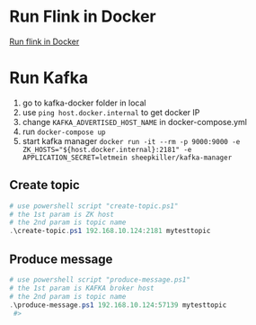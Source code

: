 # Run Flink in Docker
[Run flink in Docker](https://ci.apache.org/projects/flink/flink-docs-master/docs/deployment/resource-providers/standalone/docker/)
# Run Kafka
1. go to kafka-docker folder in local
2. use `ping host.docker.internal` to get docker IP
3. change `KAFKA_ADVERTISED_HOST_NAME` in docker-compose.yml
4. run `docker-compose up`  
5. start kafka manager `docker run -it --rm -p 9000:9000 -e ZK_HOSTS="${host.docker.internal}:2181" -e APPLICATION_SECRET=letmein sheepkiller/kafka-manager`
## Create topic
```powershell
# use powershell script "create-topic.ps1"
# the 1st param is ZK host
# the 2nd param is topic name
.\create-topic.ps1 192.168.10.124:2181 mytesttopic
```
## Produce message
```powershell
# use powershell script "produce-message.ps1"
# the 1st param is KAFKA broker host
# the 2nd param is topic name
.\produce-message.ps1 192.168.10.124:57139 mytesttopic
 #>
```